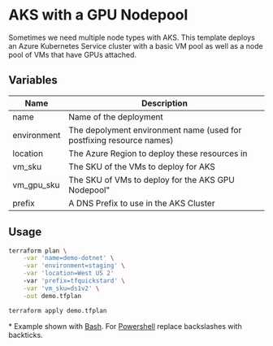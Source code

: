 # AKS with a GPU Nodepool

Sometimes we need multiple node types with AKS.  This template deploys an Azure Kubernetes Service cluster with a basic VM pool as well as a node pool of VMs that have GPUs attached.

## Variables

| Name | Description |
|-|-|
| name | Name of the deployment |
| environment | The depolyment environment name (used for postfixing resource names) |
| location | The Azure Region to deploy these resources in |
| vm_sku | The SKU of the VMs to deploy for AKS |
| vm_gpu_sku | The SKU of VMs to deploy for the AKS GPU Nodepool"
| prefix | A DNS Prefix to use in the AKS Cluster |


## Usage

```bash
terraform plan \
    -var 'name=demo-dotnet' \
    -var 'environment=staging' \
    -var 'location=West US 2'
    -var 'prefix=tfquickstard' \
    -var 'vm_sku=ds1v2' \
    -out demo.tfplan

terraform apply demo.tfplan
```

\* Example shown with [Bash](https://www.gnu.org/software/bash/).  For [Powershell](https://docs.microsoft.com/en-us/powershell/) replace backslashes with backticks.
